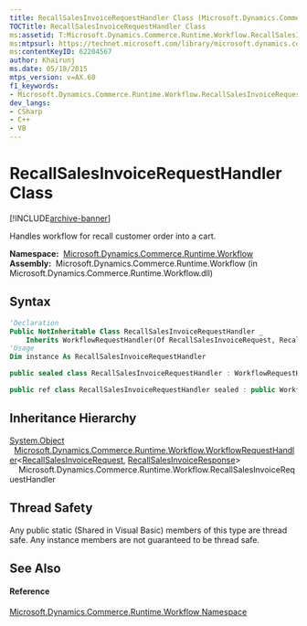 ```yaml
---
title: RecallSalesInvoiceRequestHandler Class (Microsoft.Dynamics.Commerce.Runtime.Workflow)
TOCTitle: RecallSalesInvoiceRequestHandler Class
ms:assetid: T:Microsoft.Dynamics.Commerce.Runtime.Workflow.RecallSalesInvoiceRequestHandler
ms:mtpsurl: https://technet.microsoft.com/library/microsoft.dynamics.commerce.runtime.workflow.recallsalesinvoicerequesthandler(v=AX.60)
ms:contentKeyID: 62204567
author: Khairunj
ms.date: 05/18/2015
mtps_version: v=AX.60
f1_keywords:
- Microsoft.Dynamics.Commerce.Runtime.Workflow.RecallSalesInvoiceRequestHandler
dev_langs:
- CSharp
- C++
- VB
---
```


# RecallSalesInvoiceRequestHandler Class


[!INCLUDE[archive-banner](includes/archive-banner.md)]

Handles workflow for recall customer order into a cart.

**Namespace:**  [Microsoft.Dynamics.Commerce.Runtime.Workflow](microsoft-dynamics-commerce-runtime-workflow-namespace.md)  
**Assembly:**  Microsoft.Dynamics.Commerce.Runtime.Workflow (in Microsoft.Dynamics.Commerce.Runtime.Workflow.dll)

## Syntax

``` vb
'Declaration
Public NotInheritable Class RecallSalesInvoiceRequestHandler _
    Inherits WorkflowRequestHandler(Of RecallSalesInvoiceRequest, RecallSalesInvoiceResponse)
'Usage
Dim instance As RecallSalesInvoiceRequestHandler
```

``` csharp
public sealed class RecallSalesInvoiceRequestHandler : WorkflowRequestHandler<RecallSalesInvoiceRequest, RecallSalesInvoiceResponse>
```

``` c++
public ref class RecallSalesInvoiceRequestHandler sealed : public WorkflowRequestHandler<RecallSalesInvoiceRequest^, RecallSalesInvoiceResponse^>
```

## Inheritance Hierarchy

[System.Object](https://technet.microsoft.com/library/e5kfa45b\(v=ax.60\))  
  [Microsoft.Dynamics.Commerce.Runtime.Workflow.WorkflowRequestHandler](workflowrequesthandler-trequest-tresponse-class-microsoft-dynamics-commerce-runtime-workflow.md)\<[RecallSalesInvoiceRequest](recallsalesinvoicerequest-class-microsoft-dynamics-commerce-runtime-messages.md), [RecallSalesInvoiceResponse](recallsalesinvoiceresponse-class-microsoft-dynamics-commerce-runtime-messages.md)\>  
    Microsoft.Dynamics.Commerce.Runtime.Workflow.RecallSalesInvoiceRequestHandler  

## Thread Safety

Any public static (Shared in Visual Basic) members of this type are thread safe. Any instance members are not guaranteed to be thread safe.

## See Also

#### Reference

[Microsoft.Dynamics.Commerce.Runtime.Workflow Namespace](microsoft-dynamics-commerce-runtime-workflow-namespace.md)

